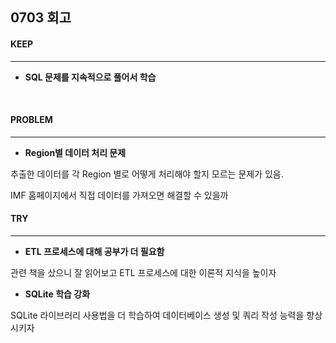 ## 0703 회고

#### KEEP
---
- **SQL 문제를 지속적으로 풀어서 학습**

<br/>

#### PROBLEM
---
- **Region별 데이터 처리 문제**

추출한 데이터를 각 Region 별로 어떻게 처리해야 할지 모르는 문제가 있음.  

IMF 홈페이지에서 직접 데이터를 가져오면 해결할 수 있을까
<br/>

#### TRY
---
- **ETL 프로세스에 대해 공부가 더 필요함**

관련 책을 샀으니 잘 읽어보고 ETL 프로세스에 대한 이론적 지식을 높이자
<br/>

- **SQLite 학습 강화**

SQLite 라이브러리 사용법을 더 학습하여 데이터베이스 생성 및 쿼리 작성 능력을 향상시키자

